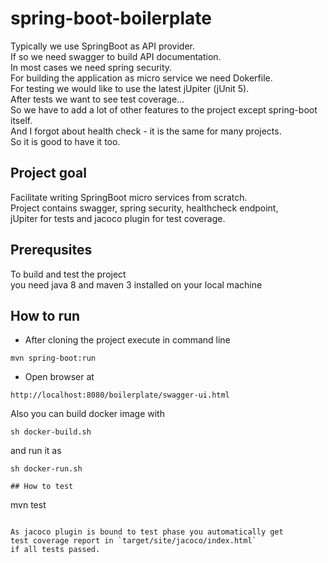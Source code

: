 # spring-boot-boilerplate

Typically we use SpringBoot as API provider.  
If so we need swagger to build API documentation.  
In most cases we need spring security.  
For building the application as micro service we need Dokerfile.  
For testing we would like to use the latest jUpiter (jUnit 5).  
After tests we want to see test coverage...   
So we have to add a lot of other features to the project except spring-boot itself.  
And I forgot about health check - it is the same for many projects.  
So it is good to have it too.

## Project goal

Facilitate writing SpringBoot micro services from scratch.  
Project contains swagger, spring security, healthcheck endpoint,  
jUpiter for tests and jacoco plugin for test coverage.

## Prerequsites

To build and test the project  
you need java 8 and maven 3 installed on your local machine

## How to run

- After cloning the project execute in command line  
```
mvn spring-boot:run
```
- Open browser at  
```
http://localhost:8080/boilerplate/swagger-ui.html  
```

Also you can build docker image with
```
sh docker-build.sh
```
and run it as
```
sh docker-run.sh

## How to test

```
mvn test
```

As jacoco plugin is bound to test phase you automatically get  
test coverage report in `target/site/jacoco/index.html`
if all tests passed.
